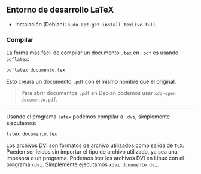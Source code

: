 ## Entorno de desarrollo LaTeX
- Instalación (Debian): `sudo apt-get install texlive-full`

### Compilar
La forma más fácil de compilar un documento `.tex` en `.pdf` es usando `pdflatex`:

```bash
pdflatex documento.tex
```

Esto creará un documento `.pdf` con el mismo nombre que el original.

> Para abrir documentos `.pdf` en Debian podemos usar `xdg-open documento.pdf`.

________________________________________________

Usando el programa `latex` podemos compilar a `.dvi`, simplemente ejecutamos:

```bash
latex documento.tex
```

Los [archivos DVI](https://es.wikipedia.org/wiki/DVI_(TeX)) son formatos de archivo utilizados como salida de `TeX`. Pueden ser leídos sin importar el tipo de archivo utilizado, ya sea una impesora o un programa.
Podemos leer los archivos DVI en Linux con el programa `xdvi`. Simplemente ejecutamos `xdvi dcoumento.dvi`.
